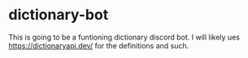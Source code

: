 # dictionary-bot
This is going to be a funtioning dictionary discord bot. I will likely ues https://dictionaryapi.dev/ for the definitions and such.
